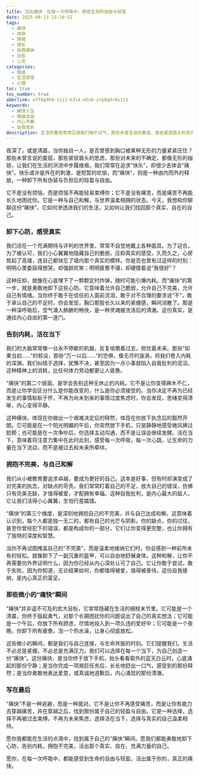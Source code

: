 ```yaml
---
title: 活出痛快：在每一次呼吸中，感受生命的自由与轻盈
date: 2025-08-13 13:16:52
tags:
  - 痛快
  - 自由
  - 情绪
  - 成长
  - 自我接纳
  - 治愈
  - 心灵
categories:
  - 情感
  - 生活感悟
  - 心理
toc: true
toc_number: true
abbrlink: e7f8g9h0-i1j2-k3l4-m5n6-o7p8q9r0s1t2
keywords:
  - 痛快人生
  - 情绪自由
  - 内心平静
  - 自我成长
description: 生活的重担常常压得我们喘不过气，那些未曾言说的委屈，那些紧锁眉头的思虑，都像无形的枷锁。但你有没有想过，有一种状态叫做“痛快”？它不是短暂的狂欢，而是卸下心防、与自己和解后的那份由内而外的轻松与自由。今天，让我们一起探索如何活出这份痛快，让每一次呼吸都充满生命的轻盈。
---
```


夜深了，或是清晨，当你独自一人，是否曾感到胸口被某种无形的力量紧紧压住？那些未曾言说的委屈，那些紧锁眉头的思虑，那些对未来的不确定，都像无形的枷锁，让我们在生活的洪流中步履维艰。我们常常在追求“快乐”，却很少去体会“痛快”。快乐或许是外在的刺激，是短暂的欢愉，而“痛快”，则是一种由内而外的释放，一种卸下所有伪装与负担后的轻盈与自由。

它不是没有烦恼，而是烦恼不再能轻易束缚你；它不是没有痛苦，而是痛苦不再能长久地困扰你。它是一种与自己和解，与世界温柔相拥的状态。今天，我想和你聊聊这份“痛快”，它如何渗透进我们的生活，又如何让我们找回那个真实、自在的自己。

### 卸下心防，感受真实

我们活在一个充满期待与评判的世界里，常常不自觉地戴上各种面具。为了迎合，为了被认可，我们小心翼翼地隐藏自己的脆弱，压抑真实的感受。久而久之，心房筑起了高墙，连自己都快忘了墙内那个真实的模样。你是否也曾有过这样的时刻：明明心里委屈得想哭，却强颜欢笑；明明疲惫不堪，却硬撑着说“我很好”？

这种压抑，就像在心底埋下了一颗颗定时炸弹，随时可能引爆内耗。而“痛快”的第一步，就是勇敢地卸下这些心防。它意味着允许自己脆弱，允许自己不完美，允许自己有情绪。当你终于敢于在信任的人面前流泪，敢于对不合理的要求说“不”，敢于承认自己的不足时，你会发现，胸口那股长久以来的紧绷感，瞬间消散了。那是一种深呼吸后，空气涌入肺腑的畅快，是一种灵魂被洗涤后的清澈。这份真实，是通往内心自由的第一道门。

### 告别内耗，活在当下

我们的大脑常常像一台永不停歇的机器，反复咀嚼着过去，担忧着未来。那些“如果当初……”的假设，那些“万一以后……”的恐惧，像无尽的漩涡，将我们卷入内耗的深渊。我们纠结于选择，犹豫不决，甚至因为一点小事就陷入自我批判的泥沼。这种精神上的消耗，比任何体力劳动都更让人疲惫。

“痛快”的第二个层面，是学会告别这种无休止的内耗。它不是让你变得麻木不仁，而是让你学会区分什么是你能改变的，什么是你必须接受的。当你决定不再为已经发生的事情耿耿于怀，不再为尚未到来的事情过度焦虑时，你会发现，思绪变得清晰，内心变得平静。

这种痛快，体现在你做出一个艰难决定后的释然，体现在你放下执念后的豁然开朗。它可能是在一个阳光明媚的午后，你突然放下手机，只是静静地感受微风拂过脸颊；也可能是在一次争吵后，你选择主动沟通，而不是让误会继续发酵。活在当下，意味着将注意力集中在此时此刻，感受每一次呼吸，每一次心跳，让生命的力量在当下流动，而不是被过去和未来所牵绊。

### 拥抱不完美，与自己和解

我们从小被教育要追求卓越，要成为更好的自己。这本是好事，但有时却演变成了对完美的执念，对缺点的苛责。我们常常盯着自己的不足，放大自己的错误，仿佛只有完美无缺，才值得被爱，才配拥有幸福。这种自我批判，是内心最大的敌人，它让我们活得小心翼翼，生怕行差踏错。

“痛快”的第三个维度，是深刻地拥抱自己的不完美，并与自己达成和解。这意味着认识到，每个人都是独一无二的，都有自己的光芒与阴影。你的缺点，你的过往，甚至你曾经犯下的错误，都是构成你的一部分，它们让你变得更完整，也让你拥有了独特的深度和智慧。

当你不再试图掩盖自己的“不完美”，而是温柔地接纳它们时，你会感到一种前所未有的轻松。就像卸下了一副沉重的盔甲，可以自由地舒展身体。这种和解，让你不再需要向外界证明什么，因为你已经从内心深处认可了自己。它让你敢于尝试，敢于失败，因为你知道，无论结果如何，你都值得被爱，值得被善待。这份自我接纳，是内心真正的富足。

### 那些微小的“痛快”瞬间

“痛快”并非遥不可及的宏大目标，它常常隐藏在生活的细枝末节里。它可能是一个清晨，你终于鼓起勇气，对那个长期困扰你的问题说出了自己的真实想法；它可能是一个午后，你放下所有顾虑，尽情地投入到一项久违的爱好中；它可能是一个夜晚，你卸下所有疲惫，泡一个热水澡，让身心彻底放松。

这些微小的瞬间，都是我们与自己连接，与生命共振的时刻。它们提醒我们，生活不必总是紧绷，不必总是充满压力。我们可以选择在每一个当下，为自己创造一份“痛快”。这份痛快，是当你终于放下手机，抬头看看窗外的蓝天白云时，心底涌起的那份宁静；是当你完成一项艰巨任务后，长长地舒出一口气，感受到的那份释然；是当你勇敢地表达爱意，或真诚地道歉后，内心涌现的那份清澈。

### 写在最后

“痛快”不是一种逃避，而是一种面对。它不是让你不再感受痛苦，而是让你有能力去穿越痛苦，并在穿越之后，找到那份属于自己的轻盈与自由。它是一种选择，选择不再被过去束缚，不再为未来焦虑，选择活在当下，选择与真实的自己温柔相待。

愿你我都能在生活的点滴中，找到属于自己的“痛快”瞬间。愿我们都能勇敢地卸下心防，告别内耗，拥抱不完美，活出那个真实、自在、充满力量的自己。

愿你，在每一次呼吸中，都能感受到生命的自由与轻盈，活出属于你的，真正的痛快。